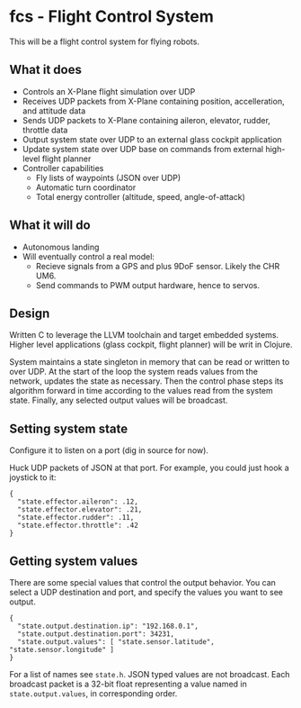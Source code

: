 # fcs - Flight Control System

This will be a flight control system for flying robots.

## What it does

- Controls an X-Plane flight simulation over UDP
 - Receives UDP packets from X-Plane containing position, accelleration, and attitude data
 - Sends UDP packets to X-Plane containing aileron, elevator, rudder, throttle data
- Output system state over UDP to an external glass cockpit application
- Update system state over UDP base on commands from external high-level flight planner
- Controller capabilities
  - Fly lists of waypoints (JSON over UDP)
  - Automatic turn coordinator
  - Total energy controller (altitude, speed, angle-of-attack)

## What it will do

- Autonomous landing
- Will eventually control a real model:
  - Recieve signals from a GPS and plus 9DoF sensor. Likely the CHR UM6.
  - Send commands to PWM output hardware, hence to servos.

## Design

Written C to leverage the LLVM toolchain and target embedded systems. Higher level applications (glass cockpit, flight planner) will be writ in Clojure.

System maintains a state singleton in memory that can be read or written to over UDP. At the start of the loop the system reads values from the network, updates the state as necessary. Then the control phase steps its algorithm forward in time according to the values read from the system state. Finally, any selected output values will be broadcast.

## Setting system state

Configure it to listen on a port (dig in source for now).

Huck UDP packets of JSON at that port. For example, you could just hook a joystick to it:

    {
      "state.effector.aileron": .12,
      "state.effector.elevator": .21,
      "state.effector.rudder": .11,
      "state.effector.throttle": .42
    }
 
## Getting system values

There are some special values that control the output behavior. You can select a UDP destination and port, and specify the values you want to see output.

    {
      "state.output.destination.ip": "192.168.0.1",
      "state.output.destination.port": 34231,
      "state.output.values": [ "state.sensor.latitude", "state.sensor.longitude" ]
    }

For a list of names see `state.h`. JSON typed values are not broadcast. Each broadcast packet is a 32-bit float representing a value named in `state.output.values`, in corresponding order.

